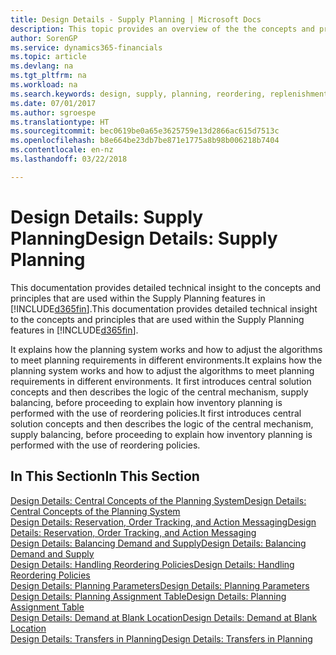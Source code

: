 ```yaml
---
title: Design Details - Supply Planning | Microsoft Docs
description: This topic provides an overview of the the concepts and principles that are used within the Supply Planning features in Finance and Operations, Business edition.
author: SorenGP
ms.service: dynamics365-financials
ms.topic: article
ms.devlang: na
ms.tgt_pltfrm: na
ms.workload: na
ms.search.keywords: design, supply, planning, reordering, replenishment
ms.date: 07/01/2017
ms.author: sgroespe
ms.translationtype: HT
ms.sourcegitcommit: bec0619be0a65e3625759e13d2866ac615d7513c
ms.openlocfilehash: b8e664be23db7be871e1775a8b98b006218b7404
ms.contentlocale: en-nz
ms.lasthandoff: 03/22/2018

---
```

# <a name="design-details-supply-planning"></a><span data-ttu-id="e4e6b-103">Design Details: Supply Planning</span><span class="sxs-lookup"><span data-stu-id="e4e6b-103">Design Details: Supply Planning</span></span>
<span data-ttu-id="e4e6b-104">This documentation provides detailed technical insight to the concepts and principles that are used within the Supply Planning features in [!INCLUDE[d365fin](includes/d365fin_md.md)].</span><span class="sxs-lookup"><span data-stu-id="e4e6b-104">This documentation provides detailed technical insight to the concepts and principles that are used within the Supply Planning features in [!INCLUDE[d365fin](includes/d365fin_md.md)].</span></span>  

<span data-ttu-id="e4e6b-105">It explains how the planning system works and how to adjust the algorithms to meet planning requirements in different environments.</span><span class="sxs-lookup"><span data-stu-id="e4e6b-105">It explains how the planning system works and how to adjust the algorithms to meet planning requirements in different environments.</span></span> <span data-ttu-id="e4e6b-106">It first introduces central solution concepts and then describes the logic of the central mechanism, supply balancing, before proceeding to explain how inventory planning is performed with the use of reordering policies.</span><span class="sxs-lookup"><span data-stu-id="e4e6b-106">It first introduces central solution concepts and then describes the logic of the central mechanism, supply balancing, before proceeding to explain how inventory planning is performed with the use of reordering policies.</span></span>  

## <a name="in-this-section"></a><span data-ttu-id="e4e6b-107">In This Section</span><span class="sxs-lookup"><span data-stu-id="e4e6b-107">In This Section</span></span>  
[<span data-ttu-id="e4e6b-108">Design Details: Central Concepts of the Planning System</span><span class="sxs-lookup"><span data-stu-id="e4e6b-108">Design Details: Central Concepts of the Planning System</span></span>](design-details-central-concepts-of-the-planning-system.md)  
[<span data-ttu-id="e4e6b-109">Design Details: Reservation, Order Tracking, and Action Messaging</span><span class="sxs-lookup"><span data-stu-id="e4e6b-109">Design Details: Reservation, Order Tracking, and Action Messaging</span></span>](design-details-reservation-order-tracking-and-action-messaging.md)  
[<span data-ttu-id="e4e6b-110">Design Details: Balancing Demand and Supply</span><span class="sxs-lookup"><span data-stu-id="e4e6b-110">Design Details: Balancing Demand and Supply</span></span>](design-details-balancing-demand-and-supply.md)  
[<span data-ttu-id="e4e6b-111">Design Details: Handling Reordering Policies</span><span class="sxs-lookup"><span data-stu-id="e4e6b-111">Design Details: Handling Reordering Policies</span></span>](design-details-handling-reordering-policies.md)  
[<span data-ttu-id="e4e6b-112">Design Details: Planning Parameters</span><span class="sxs-lookup"><span data-stu-id="e4e6b-112">Design Details: Planning Parameters</span></span>](design-details-planning-parameters.md)  
[<span data-ttu-id="e4e6b-113">Design Details: Planning Assignment Table</span><span class="sxs-lookup"><span data-stu-id="e4e6b-113">Design Details: Planning Assignment Table</span></span>](design-details-planning-assignment-table.md)  
[<span data-ttu-id="e4e6b-114">Design Details: Demand at Blank Location</span><span class="sxs-lookup"><span data-stu-id="e4e6b-114">Design Details: Demand at Blank Location</span></span>](design-details-demand-at-blank-location.md)  
[<span data-ttu-id="e4e6b-115">Design Details: Transfers in Planning</span><span class="sxs-lookup"><span data-stu-id="e4e6b-115">Design Details: Transfers in Planning</span></span>](design-details-transfers-in-planning.md)

